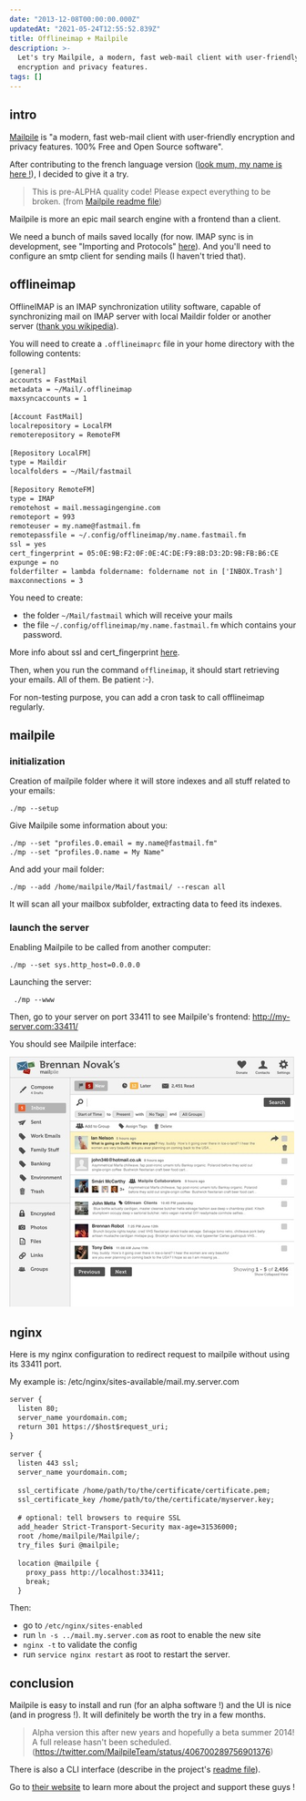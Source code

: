 ```yaml
---
date: "2013-12-08T00:00:00.000Z"
updatedAt: "2021-05-24T12:55:52.839Z"
title: Offlineimap + Mailpile
description: >-
  Let's try Mailpile, a modern, fast web-mail client with user-friendly
  encryption and privacy features.
tags: []
---
```


## intro

[Mailpile](https://www.mailpile.is/) is "a modern, fast web-mail client with user-friendly encryption and privacy features. 100% Free and Open Source software".

After contributing to the french language version ([look mum, my name is here !](https://github.com/pagekite/Mailpile/commits/master/locale/fr_FR)), I decided to give it a try.

> This is pre-ALPHA quality code! Please expect everything to be broken. (from [Mailpile readme file](https://github.com/pagekite/Mailpile))

Mailpile is more an epic mail search engine with a frontend than a client.

We need a bunch of mails saved locally (for now. IMAP sync is in development, see "Importing and Protocols" [here](https://www.mailpile.is/#features)). And you'll need to configure an smtp client for sending mails (I haven't tried that).

## offlineimap

OfflineIMAP is an IMAP synchronization utility software, capable of synchronizing mail on IMAP server with local Maildir folder or another server ([thank you wikipedia](https://en.wikipedia.org/wiki/OfflineIMAP)).

You will need to create a `.offlineimaprc` file in your home directory with the following contents:

```text
[general]
accounts = FastMail
metadata = ~/Mail/.offlineimap
maxsyncaccounts = 1

[Account FastMail]
localrepository = LocalFM
remoterepository = RemoteFM

[Repository LocalFM]
type = Maildir
localfolders = ~/Mail/fastmail

[Repository RemoteFM]
type = IMAP
remotehost = mail.messagingengine.com
remoteport = 993
remoteuser = my.name@fastmail.fm
remotepassfile = ~/.config/offlineimap/my.name.fastmail.fm
ssl = yes
cert_fingerprint = 05:0E:9B:F2:0F:0E:4C:DE:F9:8B:D3:2D:9B:FB:B6:CE
expunge = no
folderfilter = lambda foldername: foldername not in ['INBOX.Trash']
maxconnections = 3
```

You need to create:

- the folder `~/Mail/fastmail` which will receive your mails
- the file `~/.config/offlineimap/my.name.fastmail.fm` which contains your password.

More info about ssl and cert_fingerprint [here](http://fastmail.wikia.com/wiki/ConfiguringFetchmail).

Then, when you run the command `offlineimap`, it should start retrieving your emails. All of them. Be patient :-).

For non-testing purpose, you can add a cron task to call offlineimap regularly.

## mailpile

### initialization

Creation of mailpile folder where it will store indexes and all stuff related to your emails:

```shell
./mp --setup
```

Give Mailpile some information about you:

```shell
./mp --set "profiles.0.email = my.name@fastmail.fm"
./mp --set "profiles.0.name = My Name"
```

And add your mail folder:

```shell
./mp --add /home/mailpile/Mail/fastmail/ --rescan all
```

It will scan all your mailbox subfolder, extracting data to feed its indexes.

### launch the server

Enabling Mailpile to be called from another computer:

```shell
./mp --set sys.http_host=0.0.0.0
```

Launching the server:

```shell
 ./mp --www
```

Then, go to your server on port 33411 to see Mailpile's frontend: http://my-server.com:33411/

You should see Mailpile interface:

![Mailpile interface](../../../public/assets/contentful/7rsKQ64TT7HBfpgTX6HSyz/5b725d042d67245a08a3be28e47915f2/Mailpile_0_1_Interface_Inbox.jpg)

## nginx

Here is my nginx configuration to redirect request to mailpile without using its 33411 port.

My example is: /etc/nginx/sites-available/mail.my.server.com

```text
server {
  listen 80;
  server_name yourdomain.com;
  return 301 https://$host$request_uri;
}

server {
  listen 443 ssl;
  server_name yourdomain.com;

  ssl_certificate /home/path/to/the/certificate/certificate.pem;
  ssl_certificate_key /home/path/to/the/certificate/myserver.key;

  # optional: tell browsers to require SSL
  add_header Strict-Transport-Security max-age=31536000;
  root /home/mailpile/Mailpile/;
  try_files $uri @mailpile;

  location @mailpile {
    proxy_pass http://localhost:33411;
    break;
  }
```

Then:

- go to `/etc/nginx/sites-enabled`
- run `ln -s ../mail.my.server.com` as root to enable the new site
- `nginx -t` to validate the config
- run `service nginx restart` as root to restart the server.

## conclusion

Mailpile is easy to install and run (for an alpha software !) and the UI is nice (and in progress !). It will definitely be worth the try in a few months.

> Alpha version this after new years and hopefully a beta summer 2014! A full release hasn't been scheduled. (https://twitter.com/MailpileTeam/status/406700289756901376)

There is also a CLI interface (describe in the project's [readme file](https://github.com/pagekite/Mailpile)).

Go to [their website](https://www.mailpile.is/) to learn more about the project and support these guys !
